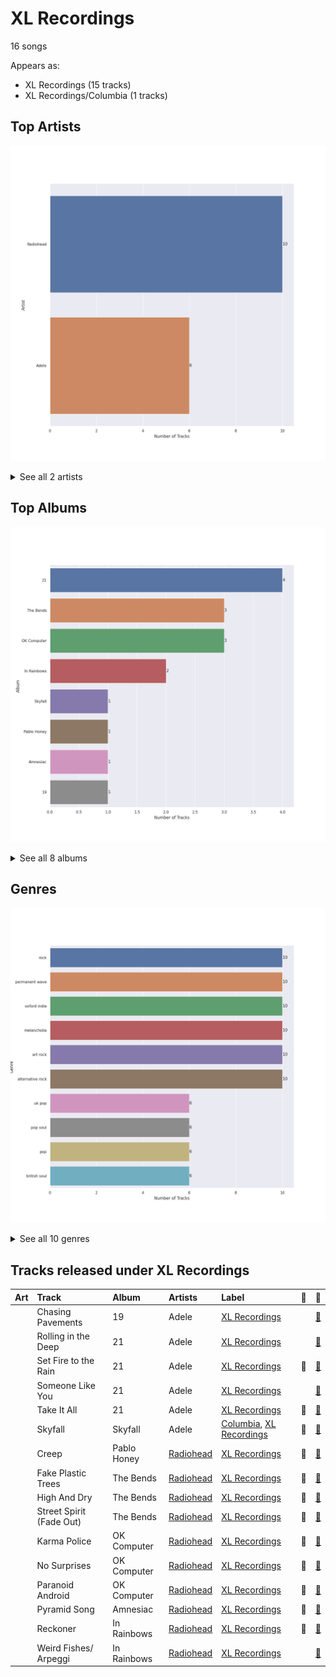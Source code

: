 # XL Recordings

16 songs

Appears as:
- XL Recordings (15 tracks)
- XL Recordings/Columbia (1 tracks)

## Top Artists

![Bar chart of top 2 artists](../images/labels/xl_recordings/artists.png)


<details>
<summary>See all 2 artists</summary>

|   Number of Tracks | Art                                                                                              | Artist                               | 🔗                                                           |
|-------------------:|:-------------------------------------------------------------------------------------------------|:-------------------------------------|:------------------------------------------------------------|
|                 10 | <img src="https://i.scdn.co/image/ab6761610000e5eba03696716c9ee605006047fd" alt="" width="50" /> | [Radiohead](../artists/radiohead.md) | [🔗](https://open.spotify.com/artist/4Z8W4fKeB5YxbusRsdQVPb) |
|                  6 | <img src="https://i.scdn.co/image/ab6761610000e5eb68f6e5892075d7f22615bd17" alt="" width="50" /> | Adele                                | [🔗](https://open.spotify.com/artist/4dpARuHxo51G3z768sgnrY) |

</details>


## Top Albums

![Bar chart of top 8 albums](../images/labels/xl_recordings/albums.png)


<details>
<summary>See all 8 albums</summary>

|   Number of Tracks | Art                                                                                              | Album       | 🔗                                                          |
|-------------------:|:-------------------------------------------------------------------------------------------------|:------------|:-----------------------------------------------------------|
|                  4 | <img src="https://i.scdn.co/image/ab67616d0000b2732118bf9b198b05a95ded6300" alt="" width="50" /> | 21          | [🔗](https://open.spotify.com/album/0Lg1uZvI312TPqxNWShFXL) |
|                  3 | <img src="https://i.scdn.co/image/ab67616d0000b27322ca59e5c2d806439d5f08a2" alt="" width="50" /> | The Bends   | [🔗](https://open.spotify.com/album/500FEaUzn8lN9zWFyZG5C2) |
|                  3 | <img src="https://i.scdn.co/image/ab67616d0000b273adb1732fa8d44b8eb2f6c0bf" alt="" width="50" /> | OK Computer | [🔗](https://open.spotify.com/album/7dxKtc08dYeRVHt3p9CZJn) |
|                  2 | <img src="https://i.scdn.co/image/ab67616d0000b273de3c04b5fc750b68899b20a9" alt="" width="50" /> | In Rainbows | [🔗](https://open.spotify.com/album/5vkqYmiPBYLaalcmjujWxK) |
|                  1 | <img src="https://i.scdn.co/image/ab67616d0000b2732737be35cc5245eef495be90" alt="" width="50" /> | Skyfall     | [🔗](https://open.spotify.com/album/6TwN6Lq9glwnG8kNp6chHY) |
|                  1 | <img src="https://i.scdn.co/image/ab67616d0000b2732f85b65d3ac4d3d7f806ca11" alt="" width="50" /> | Pablo Honey | [🔗](https://open.spotify.com/album/6400dnyeDyD2mIFHfkwHXN) |
|                  1 | <img src="https://i.scdn.co/image/ab67616d0000b27301b50e75c5aa46fb8ce0cd32" alt="" width="50" /> | Amnesiac    | [🔗](https://open.spotify.com/album/6V9YnBmFjWmXCBaUVRCVXP) |
|                  1 | <img src="https://i.scdn.co/image/ab67616d0000b273f407037aabc6dffe5abb3bf8" alt="" width="50" /> | 19          | [🔗](https://open.spotify.com/album/1ydnyXPdmHrWXqXDgtQCPf) |

</details>


## Genres

![Bar chart of top 10 genres](../images/labels/xl_recordings/genres.png)


<details>
<summary>See all 10 genres</summary>

|   Number of Tracks | Genre                     |
|-------------------:|:--------------------------|
|                 10 | [rock](../genres/rock.md) |
|                 10 | permanent wave            |
|                 10 | oxford indie              |
|                 10 | melancholia               |
|                 10 | art rock                  |
|                 10 | alternative rock          |
|                  6 | uk pop                    |
|                  6 | pop soul                  |
|                  6 | [pop](../genres/pop.md)   |
|                  6 | british soul              |

</details>


## Tracks released under XL Recordings

| Art                                                                                              | Track                    | Album       | Artists                              | Label                                                      | 💚   | 🔗                                                          |
|:-------------------------------------------------------------------------------------------------|:-------------------------|:------------|:-------------------------------------|:-----------------------------------------------------------|:----|:-----------------------------------------------------------|
| <img src="https://i.scdn.co/image/ab67616d0000b273f407037aabc6dffe5abb3bf8" alt="" width="50" /> | Chasing Pavements        | 19          | Adele                                | [XL Recordings](xl_recordings.md)                          |     | [🔗](https://open.spotify.com/track/71WAtDcWVYMoCsblD2uQXx) |
| <img src="https://i.scdn.co/image/ab67616d0000b2732118bf9b198b05a95ded6300" alt="" width="50" /> | Rolling in the Deep      | 21          | Adele                                | [XL Recordings](xl_recordings.md)                          |     | [🔗](https://open.spotify.com/track/1c8gk2PeTE04A1pIDH9YMk) |
| <img src="https://i.scdn.co/image/ab67616d0000b2732118bf9b198b05a95ded6300" alt="" width="50" /> | Set Fire to the Rain     | 21          | Adele                                | [XL Recordings](xl_recordings.md)                          | 💚   | [🔗](https://open.spotify.com/track/73CMRj62VK8nUS4ezD2wvi) |
| <img src="https://i.scdn.co/image/ab67616d0000b2732118bf9b198b05a95ded6300" alt="" width="50" /> | Someone Like You         | 21          | Adele                                | [XL Recordings](xl_recordings.md)                          |     | [🔗](https://open.spotify.com/track/1zwMYTA5nlNjZxYrvBB2pV) |
| <img src="https://i.scdn.co/image/ab67616d0000b2732118bf9b198b05a95ded6300" alt="" width="50" /> | Take It All              | 21          | Adele                                | [XL Recordings](xl_recordings.md)                          | 💚   | [🔗](https://open.spotify.com/track/08YJEcxGtYXwCGqXMZDiyQ) |
| <img src="https://i.scdn.co/image/ab67616d0000b2732737be35cc5245eef495be90" alt="" width="50" /> | Skyfall                  | Skyfall     | Adele                                | [Columbia](columbia.md), [XL Recordings](xl_recordings.md) | 💚   | [🔗](https://open.spotify.com/track/6VObnIkLVruX4UVyxWhlqm) |
| <img src="https://i.scdn.co/image/ab67616d0000b2732f85b65d3ac4d3d7f806ca11" alt="" width="50" /> | Creep                    | Pablo Honey | [Radiohead](../artists/radiohead.md) | [XL Recordings](xl_recordings.md)                          | 💚   | [🔗](https://open.spotify.com/track/6b2oQwSGFkzsMtQruIWm2p) |
| <img src="https://i.scdn.co/image/ab67616d0000b27322ca59e5c2d806439d5f08a2" alt="" width="50" /> | Fake Plastic Trees       | The Bends   | [Radiohead](../artists/radiohead.md) | [XL Recordings](xl_recordings.md)                          | 💚   | [🔗](https://open.spotify.com/track/045sp2JToyTaaKyXkGejPy) |
| <img src="https://i.scdn.co/image/ab67616d0000b27322ca59e5c2d806439d5f08a2" alt="" width="50" /> | High And Dry             | The Bends   | [Radiohead](../artists/radiohead.md) | [XL Recordings](xl_recordings.md)                          | 💚   | [🔗](https://open.spotify.com/track/5jafMI8FLibnjkYTZ33m0c) |
| <img src="https://i.scdn.co/image/ab67616d0000b27322ca59e5c2d806439d5f08a2" alt="" width="50" /> | Street Spirit (Fade Out) | The Bends   | [Radiohead](../artists/radiohead.md) | [XL Recordings](xl_recordings.md)                          | 💚   | [🔗](https://open.spotify.com/track/5gz38AxRkD6Ywxd4fr2pLj) |
| <img src="https://i.scdn.co/image/ab67616d0000b273adb1732fa8d44b8eb2f6c0bf" alt="" width="50" /> | Karma Police             | OK Computer | [Radiohead](../artists/radiohead.md) | [XL Recordings](xl_recordings.md)                          | 💚   | [🔗](https://open.spotify.com/track/3SVAN3BRByDmHOhKyIDxfC) |
| <img src="https://i.scdn.co/image/ab67616d0000b273adb1732fa8d44b8eb2f6c0bf" alt="" width="50" /> | No Surprises             | OK Computer | [Radiohead](../artists/radiohead.md) | [XL Recordings](xl_recordings.md)                          | 💚   | [🔗](https://open.spotify.com/track/1bSpwPhAxZwlR2enJJsv7U) |
| <img src="https://i.scdn.co/image/ab67616d0000b273adb1732fa8d44b8eb2f6c0bf" alt="" width="50" /> | Paranoid Android         | OK Computer | [Radiohead](../artists/radiohead.md) | [XL Recordings](xl_recordings.md)                          | 💚   | [🔗](https://open.spotify.com/track/2nTsKOXIVGDf2iPeVQO2Gm) |
| <img src="https://i.scdn.co/image/ab67616d0000b27301b50e75c5aa46fb8ce0cd32" alt="" width="50" /> | Pyramid Song             | Amnesiac    | [Radiohead](../artists/radiohead.md) | [XL Recordings](xl_recordings.md)                          | 💚   | [🔗](https://open.spotify.com/track/3A9vIxzGBjEfqmDK7H9exS) |
| <img src="https://i.scdn.co/image/ab67616d0000b273de3c04b5fc750b68899b20a9" alt="" width="50" /> | Reckoner                 | In Rainbows | [Radiohead](../artists/radiohead.md) | [XL Recordings](xl_recordings.md)                          | 💚   | [🔗](https://open.spotify.com/track/02ppMPbg1OtEdHgoPqoqju) |
| <img src="https://i.scdn.co/image/ab67616d0000b273de3c04b5fc750b68899b20a9" alt="" width="50" /> | Weird Fishes/ Arpeggi    | In Rainbows | [Radiohead](../artists/radiohead.md) | [XL Recordings](xl_recordings.md)                          |     | [🔗](https://open.spotify.com/track/4wajJ1o7jWIg62YqpkHC7S) |
